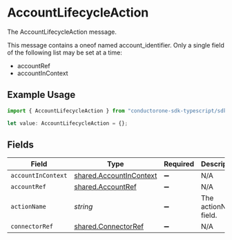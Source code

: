 # AccountLifecycleAction

The AccountLifecycleAction message.

This message contains a oneof named account_identifier. Only a single field of the following list may be set at a time:
  - accountRef
  - accountInContext


## Example Usage

```typescript
import { AccountLifecycleAction } from "conductorone-sdk-typescript/sdk/models/shared";

let value: AccountLifecycleAction = {};
```

## Fields

| Field                                                                     | Type                                                                      | Required                                                                  | Description                                                               |
| ------------------------------------------------------------------------- | ------------------------------------------------------------------------- | ------------------------------------------------------------------------- | ------------------------------------------------------------------------- |
| `accountInContext`                                                        | [shared.AccountInContext](../../../sdk/models/shared/accountincontext.md) | :heavy_minus_sign:                                                        | N/A                                                                       |
| `accountRef`                                                              | [shared.AccountRef](../../../sdk/models/shared/accountref.md)             | :heavy_minus_sign:                                                        | N/A                                                                       |
| `actionName`                                                              | *string*                                                                  | :heavy_minus_sign:                                                        | The actionName field.                                                     |
| `connectorRef`                                                            | [shared.ConnectorRef](../../../sdk/models/shared/connectorref.md)         | :heavy_minus_sign:                                                        | N/A                                                                       |